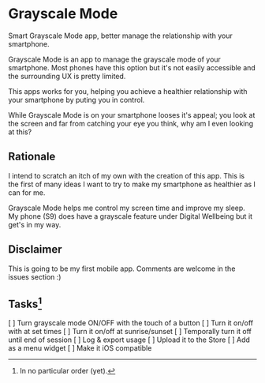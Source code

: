 Grayscale Mode
==============

Smart Grayscale Mode app, better manage the relationship with your smartphone. 

Grayscale Mode is an app to manage the grayscale mode of your smartphone. Most
phones have this option but it's not easily accessible and the surrounding UX
is pretty limited.

This apps works for you, helping you achieve a healthier relationship with your
smartphone by puting you in control.

While Grayscale Mode is on your smartphone looses it's appeal; you look at the
screen and far from catching your eye you think, why am I even looking at this?

[^1]: In no particular order (yet).

Rationale
---------

I intend to scratch an itch of my own with the creation of this app. This is
the first of many ideas I want to try to make my smartphone as healthier as I
can for me.

Grayscale Mode helps me control my screen time and improve my sleep. My phone
(S9) does have a grayscale feature under Digital Wellbeing but it get's in my
way.

Disclaimer
----------

This is going to be my first mobile app. Comments are welcome in the issues
section :)

Tasks[^1]
---------

[ ] Turn grayscale mode ON/OFF with the touch of a button
[ ] Turn it on/off with at set times
[ ] Turn it on/off at sunrise/sunset
[ ] Temporally turn it off until end of session
[ ] Log & export usage
[ ] Upload it to the Store
[ ] Add as a menu widget
[ ] Make it iOS compatible

